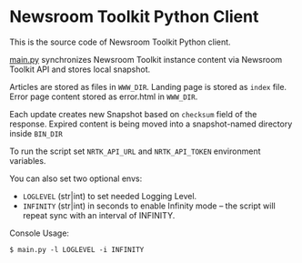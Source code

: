 # Newsroom Toolkit Python Client 

This is the source code of Newsroom Toolkit Python client.

[main.py](main.py) synchronizes Newsroom Toolkit instance content via Newsroom Toolkit API and stores local snapshot.

Articles are stored as files in `WWW_DIR`. Landing page is stored as `index` file.
Error page content stored as error.html in `WWW_DIR`.

Each update creates new Snapshot based on `checksum` field of the response.
Expired content is being moved into a snapshot-named directory inside `BIN_DIR`

To run the script set `NRTK_API_URL` and `NRTK_API_TOKEN` environment variables.

You can also set two optional envs:
- `LOGLEVEL` (str|int) to set needed Logging Level.
- `INFINITY` (str|int) in seconds to enable Infinity mode – the script will repeat sync with an interval of INFINITY.

Console Usage: 
```
$ main.py -l LOGLEVEL -i INFINITY
```
